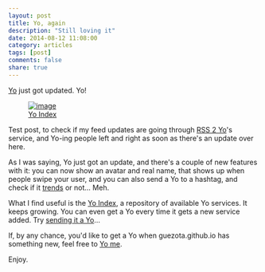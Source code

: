 ```yaml
---
layout: post
title: Yo, again
description: "Still loving it"
date: 2014-08-12 11:08:00
category: articles
tags: [post]
comments: false
share: true
---
```


[Yo](http://www.justyo.co) just got updated. Yo!  

<figure>
	<a href="http://www.yoindex.com"><img src="http://guezota.github.com/images/yo-index.png" alt="image" /></a>
	<figcaption><a href="http://www.yoindex.com">Yo Index</a></figcaption>
</figure>

Test post, to check if my feed updates are going through [RSS 2 Yo](http://rssyo.com)'s service, and Yo-ing people left and right as soon as there's an update over here.  

As I was saying, Yo just got an update, and there's a couple of new features with it: you can now show an avatar and real name, that shows up when people swipe your user, and you can also send a Yo to a hashtag, and check if it [trends](http://www.justyo.co/trending/) or not... Meh.  

What I find useful is the [Yo Index](http://www.yoindex.com), a repository of available Yo services. It keeps growing. You can even get a Yo every time it gets a new service added. Try [sending it a Yo](http://www.justyo.co/YOINDEX/)...  

If, by any chance, you'd like to get a Yo when guezota.github.io has something new, feel free to [Yo me](http://www.justyo.co/GUEZOTA/).  

Enjoy.